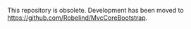 This repository is obsolete. Development has been moved to https://github.com/Robelind/MvcCoreBootstrap.
